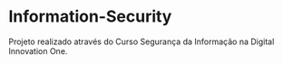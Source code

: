 # Information-Security
Projeto realizado através do Curso Segurança da Informação na Digital Innovation One.
